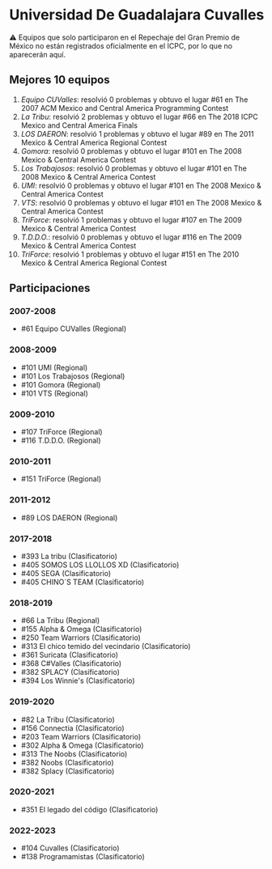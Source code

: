 # Universidad De Guadalajara Cuvalles

:warning: Equipos que solo participaron en el Repechaje del Gran Premio de México no están registrados oficialmente en el ICPC, por lo que no aparecerán aquí.

## Mejores 10 equipos

1. _Equipo CUValles_: resolvió 0 problemas y obtuvo el lugar #61 en The 2007 ACM Mexico and Central America Programming Contest
1. _La Tribu_: resolvió 2 problemas y obtuvo el lugar #66 en The 2018 ICPC Mexico and Central America Finals
1. _LOS DAERON_: resolvió 1 problemas y obtuvo el lugar #89 en The 2011 Mexico & Central America Regional Contest
1. _Gomora_: resolvió 0 problemas y obtuvo el lugar #101 en The 2008 Mexico & Central America Contest
1. _Los Trabajosos_: resolvió 0 problemas y obtuvo el lugar #101 en The 2008 Mexico & Central America Contest
1. _UMI_: resolvió 0 problemas y obtuvo el lugar #101 en The 2008 Mexico & Central America Contest
1. _VTS_: resolvió 0 problemas y obtuvo el lugar #101 en The 2008 Mexico & Central America Contest
1. _TriForce_: resolvió 1 problemas y obtuvo el lugar #107 en The 2009 Mexico & Central America Contest
1. _T.D.D.O._: resolvió 0 problemas y obtuvo el lugar #116 en The 2009 Mexico & Central America Contest
1. _TriForce_: resolvió 1 problemas y obtuvo el lugar #151 en The 2010 Mexico & Central America Regional Contest

## Participaciones

### 2007-2008

- #61 Equipo CUValles (Regional)

### 2008-2009

- #101 UMI (Regional)
- #101 Los Trabajosos (Regional)
- #101 Gomora (Regional)
- #101 VTS (Regional)

### 2009-2010

- #107 TriForce (Regional)
- #116 T.D.D.O. (Regional)

### 2010-2011

- #151 TriForce (Regional)

### 2011-2012

- #89 LOS DAERON (Regional)

### 2017-2018

- #393 La tribu (Clasificatorio)
- #405 SOMOS LOS LLOLLOS XD (Clasificatorio)
- #405 SEGA (Clasificatorio)
- #405 CHINO´S TEAM (Clasificatorio)

### 2018-2019

- #66 La Tribu (Regional)
- #155 Alpha & Omega (Clasificatorio)
- #250 Team Warriors (Clasificatorio)
- #313 El chico temido del vecindario (Clasificatorio)
- #361 Suricata (Clasificatorio)
- #368 C#Valles (Clasificatorio)
- #382 SPLACY (Clasificatorio)
- #394 Los Winnie's (Clasificatorio)

### 2019-2020

- #82 La Tribu (Clasificatorio)
- #156 Connectia (Clasificatorio)
- #203 Team Warriors (Clasificatorio)
- #302 Alpha & Omega (Clasificatorio)
- #313 The Noobs (Clasificatorio)
- #382 Noobs (Clasificatorio)
- #382 Splacy (Clasificatorio)

### 2020-2021

- #351 El legado del código (Clasificatorio)

### 2022-2023

- #104 Cuvalles (Clasificatorio)
- #138 Programamistas (Clasificatorio)



